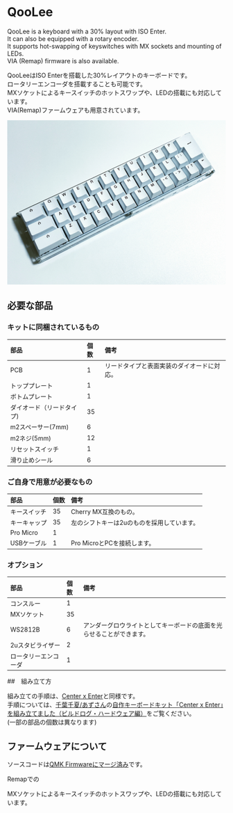 # QooLee

QooLee is a keyboard with a 30% layout with ISO Enter.  
It can also be equipped with a rotary encoder.  
It supports hot-swapping of keyswitches with MX sockets and mounting of LEDs.  
VIA (Remap) firmware is also available.  

QooLeeはISO Enterを搭載した30%レイアウトのキーボードです。  
ロータリーエンコーダを搭載することも可能です。  
MXソケットによるキースイッチのホットスワップや、LEDの搭載にも対応しています。  
VIA(Remap)ファームウェアも用意されています。  


![image](https://github.com/takashicompany/qoolee/blob/master/images/01.jpg?raw=true)



## 必要な部品

### キットに同梱されているもの
|部品|個数|備考|
|:--|:--|:--|
|PCB|1|リードタイプと表面実装のダイオードに対応。|
|トッププレート|1||
|ボトムプレート|1||
|ダイオード（リードタイプ)|35||
|m2スペーサー(7mm)|6||
|m2ネジ(5mm)|12||
|リセットスイッチ|1||
|滑り止めシール|6||

### ご自身で用意が必要なもの
|部品|個数|備考|
|:--|:--|:--|
|キースイッチ|35|Cherry MX互換のもの。|
|キーキャップ|35|左のシフトキーは2uのものを採用しています。|
|Pro Micro|1||
|USBケーブル|1|Pro MicroとPCを接続します。|

### オプション
|部品|個数|備考|
|:--|:--|:--|
|コンスルー|1||
|MXソケット|35||
|WS2812B|6|アンダーグロウライトとしてキーボードの底面を光らせることができます。|
|2uスタビライザー|2||
|ロータリーエンコーダ|1||

##　組み立て方

組み立ての手順は、[Center x Enter](https://github.com/takashicompany/center_enter)と同様です。  
手順については、[千葉千夏/あずさん](https://twitter.com/azulee)の[自作キーボードキット「Center x Enter」を組み立てました（ビルドログ・ハードウェア編）](https://note.com/azulee/n/nbe20617f434b)をご覧ください。  
(一部の部品の個数は異なります)

## ファームウェアについて
ソースコードは[QMK Firmwareにマージ済み](https://github.com/qmk/qmk_firmware/tree/master/keyboards/takashicompany/qoolee)です。

Remapでの

MXソケットによるキースイッチのホットスワップや、LEDの搭載にも対応しています。  
